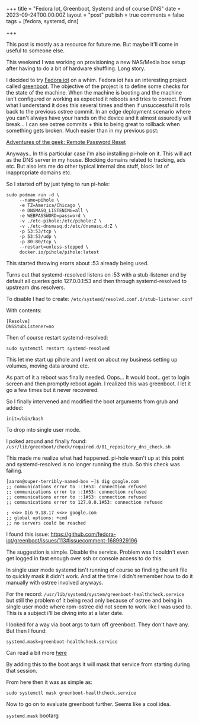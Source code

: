 +++
title = "Fedora Iot, Greenboot, Systemd and of course DNS"
date = 2023-09-24T00:00:00Z
layout = "post"
publish = true
comments = false
tags = [fedora, systemd, dns]

+++

This post is mostly as a resource for future me.  But maybe it'll come in useful to someone else.

This weekend I was working on provisioning a new NAS/Media box setup after having to do a bit of hardware shuffling.  Long story.

I decided to try [Fedora iot](https://fedoraproject.org/iot/) on a whim. Fedora iot has an interesting project called [greenboot](https://github.com/fedora-iot/greenboot).  The objective of the project is to define some checks for the state of the machine.  When the machine is booting and the machine isn't configured or working as expected it reboots and tries to correct.  From what I understand it does this several times and then if unsuccessful it rolls back to the previous ostree commit.  In an edge deployment scenario where you can't always have your hands on the device and it almost assuredly will break... I can see ostree commits + this to being great to rollback when something gets broken.   Much easier than in my previous post: 

[Adventures of the geek: Remote Password Reset](https://geekgonecrazy.com/2022/06/16/adventures-of-the-geek-remote-password-reset/)

Anyways.. In this particular case i'm also installing pi-hole on it.  This will act as the DNS server in my house.  Blocking domains related to tracking, ads etc. But also lets me do other typical internal dns stuff, block list of inappropriate domains etc.

So I started off by just tying to run pi-hole:

```
sudo podman run -d \
     --name=pihole \
     -e TZ=America/Chicago \
     -e DNSMASQ_LISTENING=all \
     -e WEBPASSWORD=password \
     -v ./etc-pihole:/etc/pihole:Z \
     -v ./etc-dnsmasq.d:/etc/dnsmasq.d:Z \
     -p 53:53/tcp \
     -p 53:53/udp \
     -p 80:80/tcp \
     --restart=unless-stopped \
     docker.io/pihole/pihole:latest
```

This started throwing erorrs about :53 already being used.

Turns out that systemd-resolved listens on :53 with a stub-listener and by default all queries goto 127.0.0.1:53 and then through systemd-resolved to upstream dns resolvers.


To disable I had to create: `/etc/systemd/resolvd.conf.d/stub-listener.conf`

With contents:

```
[Resolve]
DNSStubListener=no
```

Then of course restart systemd-resolved:

```
sudo systemctl restart systemd-resolved
```

This let me start up pihole and I went on about my business setting up volumes, moving data around etc.


As part of it a reboot was finally needed.  Oops... It would boot.. get to login screen and then promptly reboot again.  I realized this was greenboot.  I let it go a few times but it never recovered.

So I finally intervened and modified the boot arguments from grub and added:

```
init=/bin/bash
```

To drop into single user mode.

I poked around and finally found: `/usr/lib/greenboot/check/required.d/01_repository_dns_check.sh`

This made me realize what had happened.  pi-hole wasn't up at this point and systemd-resolved is no longer running the stub.  So this check was failing.

```
[aaron@super-terribly-named-box ~]$ dig google.com
;; communications error to ::1#53: connection refused
;; communications error to ::1#53: connection refused
;; communications error to ::1#53: connection refused
;; communications error to 127.0.0.1#53: connection refused

; <<>> DiG 9.18.17 <<>> google.com
;; global options: +cmd
;; no servers could be reached
```

I found this issue: https://github.com/fedora-iot/greenboot/issues/113#issuecomment-1689929196

The suggestion is simple.  Disable the service.  Problem was I couldn't even get logged in fast enough over ssh or console access to do this.

In single user mode systemd isn't running of course so finding the unit file to quickly mask it didn't work.  And at the time I didn't remember how to do it manually with ostree involved anyways.

For the record: `/usr/lib/systemd/system/greenboot-healthcheck.service` but still the problem of it being read only because of ostree and being in single user mode where rpm-ostree did not seem to work like I was used to.  This is a subject i'll be diving into at a later date.


I looked for a way via boot args to turn off greenboot.  They don't have any.  But then I found:

```
systemd.mask=greenboot-healthcheck.service
```

Can read a bit more [here](https://man.archlinux.org/man/systemd-debug-generator.8.en)

By adding this to the boot args it will mask that service from starting during that session.

From here then it was as simple as: 

```
sudo systemctl mask greenboot-healthcheck.service
```

Now to go on to evaluate greenboot further.  Seems like a cool idea.

`systemd.mask` bootarg